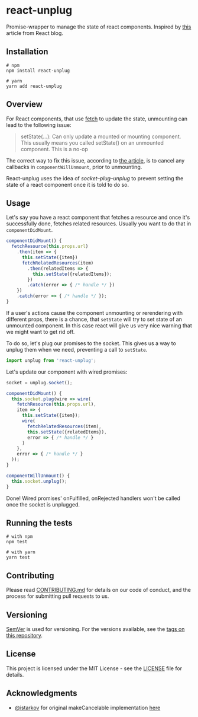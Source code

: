 # react-unplug
Promise-wrapper to manage the state of react components.
Inspired by [this](https://facebook.github.io/react/blog/2015/12/16/ismounted-antipattern.html) article from React blog.

## Installation

```shell
# npm
npm install react-unplug

# yarn
yarn add react-unplug
```

## Overview

For React components, that use [fetch](https://developer.mozilla.org/en/docs/Web/API/Fetch_API) to update the state, unmounting can lead to the following issue:

>setState(…): Can only update a mounted or mounting component.
>This usually means you called setState() on an unmounted component. This is a no-op

The correct way to fix this issue, according to [the article](https://facebook.github.io/react/blog/2015/12/16/ismounted-antipattern.html), is to cancel any callbacks in `componentWillUnmount`, prior to unmounting.

React-unplug uses the idea of *socket–plug–unplug* to prevent setting the state of a react component once it is told to do so.

## Usage
Let's say you have a react component that fetches a resource and once it's successfully done, fetches related resources. Usually you want to do that in `componentDidMount`.

```javascript
componentDidMount() {
  fetchResource(this.props.url)
    .then(item => {
      this.setState({item})
      fetchRelatedResources(item)
        .then(relatedItems => {
          this.setState({relatedItems});
        })
        .catch(error => { /* handle */ })
    })
    .catch(error => { /* handle */ });
}
```

If a user's actions cause the component unmounting or rerendering with different props, there is a chance, that `setState` will try to set state of an unmounted component. In this case react will give us very nice warning that we might want to get rid off.

To do so, let's plug our promises to the socket. This gives us a way to unplug them when we need, preventing a call to `setState`.

```javascript
import unplug from 'react-unplug';
```

Let's update our component with wired promises:

```javascript
socket = unplug.socket();

componentDidMount() {
  this.socket.plug(wire => wire(
    fetchResource(this.props.url),
    item => {
      this.setState({item});
      wire(
        fetchRelatedResources(item),
        this.setState({relatedItems}),
        error => { /* handle */ }
      )
    },
    error => { /* handle */ }
  ));
}

componentWillUnmount() {
  this.socket.unplug();
}
```

Done! Wired promises' onFulfilled, onRejected handlers won't be called once the socket is unplugged.

## Running the tests

```shell
# with npm
npm test

# with yarn
yarn test
```

## Contributing

Please read [CONTRIBUTING.md](CONTRIBUTING.md) for details on our code of conduct, and the process for submitting pull requests to us.

## Versioning

[SemVer](http://semver.org/) is used for versioning. For the versions available, see the [tags on this repository](https://github.com/your/project/tags).

## License

This project is licensed under the MIT License - see the [LICENSE](LICENSE) file for details.

## Acknowledgments
- [@istarkov](https://github.com/istarkov) for original makeCancelable implementation [here](https://github.com/facebook/react/issues/5465#issuecomment-157888325)

